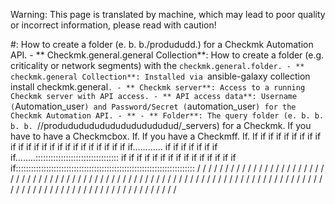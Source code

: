 Warning: This page is translated by machine, which may lead to poor quality or incorrect information, please read with caution!

#: How to create a folder (e. b. b./prodududd.) for a Checkmk Automation API. - ** Checkmk.general.general Collection**: How to create a folder (e.g. criticality or network segments) with the `checkmk.general.folder. - ** checkmk.general Collection**: Installed via `ansible-galaxy collection install checkmk.general`. - ** Checkmk server**: Access to a running Checkmk server with API access. - ** API access data**: Username (`Automation_user`) and Password/Secret (`automation_user`) for the Checkmk Automation API. - ** - ** Folder**: The query folder (e. b. b. b. b. `//prodududududududududududud/_servers) for a Checkmk. If you have to have a Checkmcbox. If. If you have a Checkmff. If. If if if if if if if if if if if if if if if if if if if if if if if if if............ if if if if if if if if........::::::::::::::::::::::::::::::::: if if if if if if if if if if if if if if if if::::::::::::::::::::::::::::::::::::::::::::::::::::::::::::::::::::::: / / / / / / / / / / / / / / / / / / / / / / / / / / / / / / / / / / / / / / / / / / / / / / / / / / / / / / / / / / / / / / / / / / / / / / / / / / / / / / / / / / / / / / / / / / / / / / / / / / / / / / / / / / / / /